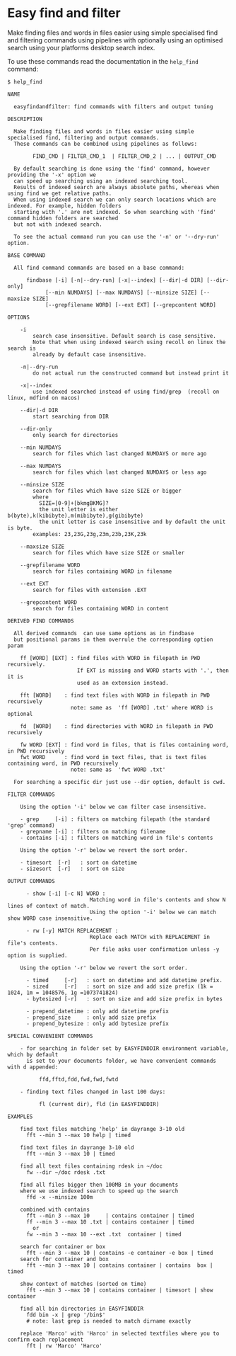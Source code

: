 # Easy find and filter

Make finding files and words in files easier using simple specialised find and filtering commands using pipelines with optionally using an optimised search using your platforms desktop search index.


To use these commands read the documentation in the `help_find` command:


    $ help_find
    
    NAME 

      easyfindandfilter: find commands with filters and output tuning

    DESCRIPTION

      Make finding files and words in files easier using simple specialised find, filtering and output commands.
      These commands can be combined using pipelines as follows:

            FIND_CMD | FILTER_CMD_1  | FILTER_CMD_2 | ... | OUTPUT_CMD

      By default searching is done using the 'find' command, however providing the '-x' option we
      can speed up searching using an indexed searching tool.
      Results of indexed search are always absolute paths, whereas when using find we get relative paths.
      When using indexed search we can only search locations which are indexed. For example, hidden folders
      starting with '.' are not indexed. So when searching with 'find' command hidden folders are searched
      but not with indexed search.
      
      To see the actual command run you can use the '-n' or '--dry-run' option.

    BASE COMMAND  

      All find command commands are based on a base command:

          findbase [-i] [-n|--dry-run] [-x|--index] [--dir|-d DIR] [--dir-only] 
                [--min NUMDAYS] [--max NUMDAYS] [--minsize SIZE] [--maxsize SIZE]
                [--grepfilename WORD] [--ext EXT] [--grepcontent WORD]

    OPTIONS
        
        -i 
            search case insensitive. Default search is case sensitive.
            Note that when using indexed search using recoll on linux the search is 
            already by default case insensitive.

        -n|--dry-run
            do not actual run the constructed command but instead print it

        -x|--index
            use indexed searched instead of using find/grep  (recoll on linux, mdfind on macos)

        --dir|-d DIR
            start searching from DIR

        --dir-only
            only search for directories 

        --min NUMDAYS 
            search for files which last changed NUMDAYS or more ago

        --max NUMDAYS 
            search for files which last changed NUMDAYS or less ago

        --minsize SIZE 
            search for files which have size SIZE or bigger
            where 
              SIZE=[0-9]+[bkmgBKMG]?  
              the unit letter is either b(byte),k(kibibyte),m(mibibyte),g(gibibyte) 
              the unit letter is case insensitive and by default the unit is byte.
            examples: 23,23G,23g,23m,23b,23K,23k

        --maxsize SIZE 
            search for files which have size SIZE or smaller
            
        --grepfilename WORD
            search for files containing WORD in filename 

        --ext EXT
            search for files with extension .EXT    

        --grepcontent WORD
            search for files containing WORD in content

    DERIVED FIND COMMANDS

      All derived commands  can use same options as in findbase 
      but positional params in them overrule the corresponding option param

        ff [WORD] [EXT] : find files with WORD in filepath in PWD recursively.
                          If EXT is missing and WORD starts with '.', then it is 
                          used as an extension instead.

        fft [WORD]    : find text files with WORD in filepath in PWD recursively
                        note: same as  'ff [WORD] .txt' where WORD is optional 

        fd  [WORD]    : find directories with WORD in filepath in PWD recursively

        fw WORD [EXT] : find word in files, that is files containing word, in PWD recursively
        fwt WORD      : find word in text files, that is text files containing word, in PWD recursively
                        note: same as  'fwt WORD .txt' 

      For searching a specific dir just use --dir option, default is cwd. 

    FILTER COMMANDS
        
        Using the option '-i' below we can filter case insensitive.

        - grep     [-i] : filters on matching filepath (the standard 'grep' command)
        - grepname [-i] : filters on matching filename
        - contains [-i] : filters on matching word in file's contents
          
        Using the option '-r' below we revert the sort order.

        - timesort  [-r]   : sort on datetime
        - sizesort  [-r]   : sort on size 

    OUTPUT COMMANDS 

          - show [-i] [-c N] WORD : 
                              Matching word in file's contents and show N lines of context of match.
                              Using the option '-i' below we can match show WORD case insensitive.

          - rw [-y] MATCH REPLACEMENT : 
                              Replace each MATCH with REPLACEMENT in file's contents.
                              Per file asks user confirmation unless -y option is supplied.

        Using the option '-r' below we revert the sort order.

          - timed     [-r]   : sort on datetime and add datetime prefix.
          - sized     [-r]   : sort on size and add size prefix (1k = 1024, 1m = 1048576, 1g =1073741824) 
          - bytesized [-r]   : sort on size and add size prefix in bytes 
          
          - prepend_datetime : only add datetime prefix 
          - prepend_size     : only add size prefix
          - prepend_bytesize : only add bytesize prefix

    SPECIAL CONVENIENT COMMANDS 

        - for searching in folder set by EASYFINDDIR environment variable, which by default
          is set to your documents folder, we have convenient commands with d appended: 
            
              ffd,fftd,fdd,fwd,fwd,fwtd
      
        - finding text files changed in last 100 days:   
          
              fl (current dir), fld (in EASYFINDDIR)

    EXAMPLES
    
        find text files matching 'help' in dayrange 3-10 old
          fft --min 3 --max 10 help | timed

        find text files in dayrange 3-10 old
          fft --min 3 --max 10 | timed

        find all text files containing rdesk in ~/doc
          fw --dir ~/doc rdesk .txt
      
        find all files bigger then 100MB in your documents
        where we use indexed search to speed up the search
          ffd -x --minsize 100m 

        combined with contains
          fft --min 3 --max 10     | contains container | timed
          ff --min 3 --max 10 .txt | contains container | timed
            or   
          fw --min 3 --max 10 --ext .txt  container | timed

        search for container or box 
          fft --min 3 --max 10 | contains -e container -e box | timed
        search for container and box 
          fft --min 3 --max 10 | contains container | contains  box | timed

        show context of matches (sorted on time)     
          fft --min 3 --max 10 | contains container | timesort | show container
      
        find all bin directories in EASYFINDDIR 
          fdd bin -x | grep '/bin$'
          # note: last grep is needed to match dirname exactly 

        replace 'Marco' with 'Harco' in selected textfiles where you to confirm each replacement
          fft | rw 'Marco' 'Harco' 

    